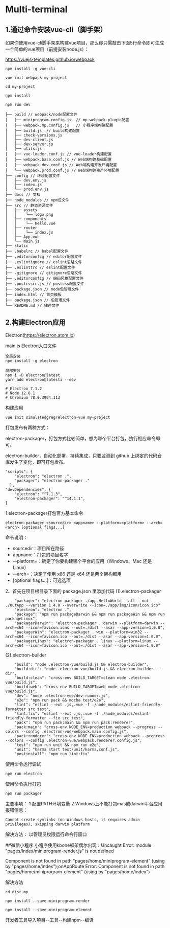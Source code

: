 # Multi-terminal

## 1.通过命令安装vue-cli（脚手架）

如果你使用vue-cli脚手架来构建vue项目，那么你只需敲击下面5行命令即可生成一个简单的vue项目（前提安装node.js）：

https://vuejs-templates.github.io/webpack

```shell
npm install -g vue-cli

vue init webpack my-project

cd my-project

npm install

npm run dev
```

```shell
├── build // webpack/node配置文件
│   ├── miniprogram.config.js  // mp-webpack-plugin配置
│   ├── webpack.mp.config.js   // 小程序端构建配置
│   ├── build.js  // build构建配置
│   ├── check-versions.js
│   ├── dev-client.js
│   ├── dev-server.js
│   ├── utils.js
│   ├── vue-loader.conf.js // vue-loader构建配置
│   ├── webpack.base.conf.js // Web端构建基础配置
│   ├── webpack.dev.conf.js // Web端构建开发环境配置
│   └── webpack.prod.conf.js // Web端构建生产环境配置
├── config // 环境配置文件
│   ├── dev.env.js
│   ├── index.js
│   └── prod.env.js
├── docs // 文档
├── node_modules // npm包文件
├── src // 静态资源文件
│   ├── assets
│   │    └── logo.png
│   ├── components 
│   │    └── Hello.vue 
│   ├── router
│   │    └── index.js 
│   ├── App.vue 
│   └── main.js
├── static
├── .babelrc // babel配置文件
├── .editorconfig // editor配置文件
├── .eslintignore // eslint忽略文件
├── .eslinttrc // eslint配置文件
├── .gitignore // gitignore忽略文件
├── .editorconfig // 编码风格配置文件
├── .postcssrc.js // postcss配置文件
├── package.json // node包管理文件
├── index.html // 首页模板
├── package.json // 包管理文件
└── README.md // 描述文件
```

## 2.构建Electron应用

Electron(https://electron.atom.io)

main.js Electron入口文件

```
全局安装
npm install -g electron
```

```
局部安装
npm i -D electron@latest
yarn add electron@latesti --dev

# Electron 7.1.2
# Node 12.8.1
# Chromium 78.0.3904.113
```

构建应用
```
vue init simulatedgreg/electron-vue my-project
```

打包发布有两种方式：

electron-packager，打包方式比较简单，想为哪个平台打包，执行相应命令即可。

electron-builder，自动化部署，持续集成，只要监测到 github 上绑定的代码仓库发生了变化，即可打包发布。

```
"scripts": {
    "electron": "electron .",
    "packager": "electron-packager ."
  },
"devDependencies": {
    "electron": "^7.1.3",
    "electron-packager": "^14.1.1",
}
```
1.electron-packager打包官方基本命令
```
electron-packager <sourcedir> <appname> --platform=<platform> --arch=<arch> [optional flags...]
```

命令说明： 
* sourcedir：项目所在路径 
* appname：打包的项目名字 
* --platform=<platform>：确定了你要构建哪个平台的应用（Windows、Mac 还是 Linux） 
* --arch=<arch>：决定了使用 x86 还是 x64 还是两个架构都用 
* [optional flags...]：可选选项

2、首先在项目根目录下面的 package.json 里添加代码
(1).electron-packager
```
    "packager": "electron-packager ./app HelloWorld --all --out ./OutApp --version 1.4.0 --overwrite --icon=./app/img/icon/icon.ico"
    "electron": "electron .",
    "package": "npm run packageDarwin && npm run packageWin && npm run packageLinux",
    "packagerDarwin": "electron-packager . darwin --platform=darwin --arch=x64 --icon=favicon.icns --out=./dist --asar --app-version=1.0.0",
    "packagerWin": "electron-packager . win --platform=win32 --arch=x64 --icon=favicon.ico --out=./dist --asar --app-version=1.0.0",
    "packagerLinux": "electron-packager . linux --platform=linux --arch=x64 --icon=favicon.ico --out=./dist --asar --app-version=1.0.0"
```
(2).electron-builder
```
    "build": "node .electron-vue/build.js && electron-builder",
    "build:dir": "node .electron-vue/build.js && electron-builder --dir",
    "build:clean": "cross-env BUILD_TARGET=clean node .electron-vue/build.js",
    "build:web": "cross-env BUILD_TARGET=web node .electron-vue/build.js",
    "dev": "node .electron-vue/dev-runner.js",
    "e2e": "npm run pack && mocha test/e2e",
    "lint": "eslint --ext .js,.vue -f ./node_modules/eslint-friendly-formatter src test",
    "lint:fix": "eslint --ext .js,.vue -f ./node_modules/eslint-friendly-formatter --fix src test",
    "pack": "npm run pack:main && npm run pack:renderer",
    "pack:main": "cross-env NODE_ENV=production webpack --progress --colors --config .electron-vue/webpack.main.config.js",
    "pack:renderer": "cross-env NODE_ENV=production webpack --progress --colors --config .electron-vue/webpack.renderer.config.js",
    "test": "npm run unit && npm run e2e",
    "unit": "karma start test/unit/karma.conf.js",
    "postinstall": "npm run lint:fix"
```

使用命令运行调试
```
npm run electron
```

使用命令执行打包
```
npm run packager
```

主要事项：
1.配置PATH环境变量
2.Windows上不能打包mas或darwin平台应用
报错信息：
```
Cannot create symlinks (on Windows hosts, it requires admin privileges); skipping darwin platform
```
解决方法：
以管理员权限运行命令行窗口

##微信小程序
小程序使用kbone框架偶尔出现：Uncaught Error: module "pages/index/miniprogram-render.js" is not defined

Component is not found in path "pages/home/miniprogram-element" (using by "pages/home/index");onAppRoute
Error: Component is not found in path "pages/home/miniprogram-element" (using by "pages/home/index")

解决方法

```
cd dist mp

npm install --save miniprogram-render

npm install --save miniprogram-element
```

开发者工具导入项目--工具--构建npm--编译